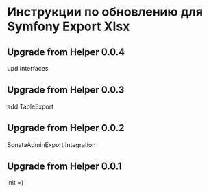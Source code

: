 Инструкции по обновлению для Symfony Export Xlsx
=========================================

Upgrade from Helper 0.0.4
-----------------------
upd Interfaces

Upgrade from Helper 0.0.3
-----------------------
add TableExport

Upgrade from Helper 0.0.2
-----------------------
SonataAdminExport Integration

Upgrade from Helper 0.0.1
-----------------------
init =)